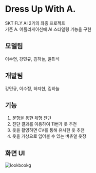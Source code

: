 # Dress Up With A.

SKT FLY AI 2기의 최종 프로젝트  
기존 A. 어플리케이션에 AI 스타일링 기능을 구현  

## 모델팀
이수연, 강민규, 김하늘, 윤민석

## 개발팀  
강민규, 이수정, 하지현, 김하늘


## 기능
1. 문항을 통한 체형 진단
2. 진단 결과를 이용하여 11번가 옷 추천
3. 옷을 촬영하면 CV를 통해 유사한 옷 추천
4. 옷을 가상으로 입어볼 수 있는 버츄얼 옷장


## 화면 UI
![lookbookg](https://user-images.githubusercontent.com/104475739/220559166-8939eb6f-e30e-4504-a04b-32d17fa85b81.gif)
